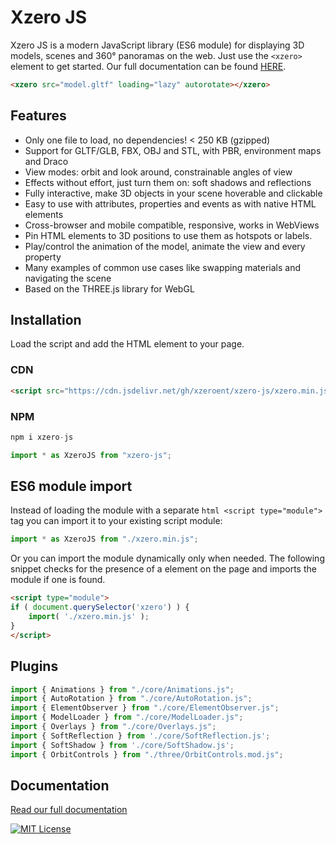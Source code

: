 ﻿
# Xzero JS

Xzero JS is a modern JavaScript library (ES6 module) for displaying 3D models, scenes and 360° panoramas on the web. Just use the ```<xzero>``` element to get started. Our full documentation can be found [HERE](https://xzerojs.org).

```html
<xzero src="model.gltf" loading="lazy" autorotate></xzero>
```


## Features

- Only one file to load, no dependencies! < 250 KB (gzipped)
- Support for GLTF/GLB, FBX, OBJ and STL, with PBR, environment maps and Draco
- View modes: orbit and look around, constrainable angles of view
- Effects without effort, just turn them on: soft shadows and reflections
- Fully interactive, make 3D objects in your scene hoverable and clickable
- Easy to use with attributes, properties and events as with native HTML elements
- Cross-browser and mobile compatible, responsive, works in WebViews
- Pin HTML elements to 3D positions to use them as hotspots or labels.
- Play/control the animation of the model, animate the view and every property
- Many examples of common use cases like swapping materials and navigating the scene
- Based on the THREE.js library for WebGL


## Installation

Load the script and add the <xzero> HTML element to your page.

### CDN

```html
<script src="https://cdn.jsdelivr.net/gh/xzeroent/xzero-js/xzero.min.js"></script>
```

### NPM

```javascript
npm i xzero-js

import * as XzeroJS from "xzero-js";
```


## ES6 module import

Instead of loading the module with a separate ```html <script type="module">``` tag you can import it to your existing script module:

```javascript
import * as XzeroJS from "./xzero.min.js";
```

Or you can import the module dynamically only when needed. The following snippet checks for the presence of a <xzero> element on the page and imports the module if one is found.

```html
<script type="module">
if ( document.querySelector('xzero') ) {
	import( './xzero.min.js' );
}
</script>
```


## Plugins

```javascript
import { Animations } from "./core/Animations.js";
import { AutoRotation } from "./core/AutoRotation.js";
import { ElementObserver } from "./core/ElementObserver.js";
import { ModelLoader } from "./core/ModelLoader.js";
import { Overlays } from "./core/Overlays.js";
import { SoftReflection } from './core/SoftReflection.js';
import { SoftShadow } from './core/SoftShadow.js';
import { OrbitControls } from "./three/OrbitControls.mod.js";
```


## Documentation

[Read our full documentation](https://xzerojs.org)

[![MIT License](https://img.shields.io/badge/License-MIT-green.svg)](#)
